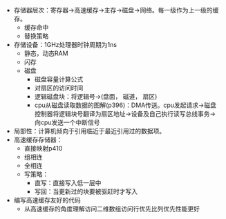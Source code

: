 -	存储器层次：寄存器->高速缓存->主存->磁盘->网络。每一级作为上一级的缓存。
	-	缓存命中
	-	替换策略
-	存储设备：1GHz处理器时钟周期为1ns
	-	静态，动态RAM
	-	闪存
	-	磁盘
		- 	磁盘容量计算公式
		- 	对扇区的访问时间
		- 	逻辑磁盘块：将逻辑号->(盘面， 磁道， 扇区)
		- 	cpu从磁盘读取数据的图解(p396)：DMA传送。cpu发起请求->磁盘控制器将逻辑块号翻译为扇区地址->设备及自己执行读写总线事务->向cpu发送一个中断信号
-	局部性：计算机倾向于引用临近于最近引用过的数据项。
-	高速缓存存储器：
	-	直接映射p410
	-	组相连
	-	全相连
	-	写策略：
		-	直写：直接写入低一层中
		-	写回：当更新过的块要被驱赶时才写入
-	编写高速缓存友好的代码
	-	从高速缓存的角度理解访问二维数组访问行优先比列优先性能更好